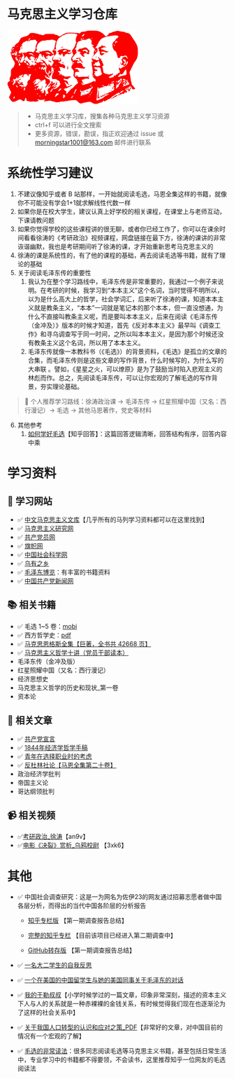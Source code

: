 # 马克思主义学习仓库

![革命不是请客吃饭](./img/mks03.png)

>- 马克思主义学习库，搜集各种马克思主义学习资源
>- ctrl+f 可以进行全文搜索
>- 更多资源，错误，勘误，指正欢迎通过 issue 或 morningstar1001@163.com 邮件进行联系

# 系统性学习建议

1. 不建议像知乎或者 B 站那样，一开始就阅读毛选，马恩全集这样的书籍，就像你不可能没有学会1+1就求解线性代数一样
2. 如果你是在校大学生，建议认真上好学校的相关课程，在课堂上与老师互动，下课请教问题
3. 如果你觉得学校的这些课程讲的很无聊，或者你已经工作了，你可以在课余时间看看徐涛的《考研政治》视频课程，网盘链接在最下方，徐涛的课讲的非常诙谐幽默，我也是考研期间听了徐涛的课，才开始重新思考马克思主义的
4. 徐涛的课是系统性的，有了他的课程的基础，再去阅读毛选等书籍，就有了理论的基础
5. 关于阅读毛泽东传的重要性
   1. 我认为在整个学习路线中，毛泽东传是非常重要的，我通过一个例子来说明。在考研的时候，我学习到“本本主义”这个名词，当时觉得不明所以，以为是什么高大上的哲学，社会学词汇，后来听了徐涛的课，知道本本主义就是教条主义，“本本”一词就是笔记本的那个本本，但一直没想通，为什么不直接叫教条主义呢，而是要叫本本主义，后来在阅读《毛泽东传（金冲及）》版本的时候才知道，首先《反对本本主义》最早叫《调查工作》和寻乌调查写于同一时间，之所以叫本本主义，是因为那个时候还没有教条主义这个名词，所以用了本本主义。
   2. 毛泽东传就像一本教科书（《毛选》）的背景资料，《毛选》是孤立的文章的合集，而毛泽东传则是这些文章的写作背景，什么时候写的，为什么写的大串联 。譬如，《星星之火，可以燎原》是为了鼓励当时陷入悲观主义的林彪而作。总之，先阅读毛泽东传，可以让你宏观的了解毛选的写作背景，夯实理论基础。

>📙 个人推荐学习路线：徐涛政治课 -> 毛泽东传 -> 红星照耀中国（又名：西行漫记）-> 毛选 -> 其他马恩著作，党史等材料

6. 其他参考
   1. [如何学好毛选](https://www.zhihu.com/question/389189946)【知乎回答】：这篇回答逻辑清晰，回答结构有序，回答内容中乘

# 学习资料

## 🔖 学习网站

- ✅ [中文马克思主义文库](https://link.zhihu.com/?target=https%3A//www.marxists.org/chinese/index.html)【几乎所有的马列学习资料都可以在这里找到】
- ✅ [马克思主义研究网](https://link.zhihu.com/?target=http%3A//myy.cass.cn/)
- ✅ [共产党员网](https://link.zhihu.com/?target=http%3A//www.12371.cn/)
- ✅ [旗帜网](https://link.zhihu.com/?target=http%3A//www.qizhiwang.org.cn/)
- ✅ [中国社会科学网](https://link.zhihu.com/?target=http%3A//www.cssn.cn/)
- ✅ [乌有之乡](http://www.wyzxwk.com/)
- ✅ [毛泽东博览](http://www.mzdbl.cn/)：有丰富的书籍资料
- ✅ [中国共产党新闻网](http://cpc.people.com.cn/)

## 📚︎ 相关书籍

- ✅ 毛选 1~5 卷：[mobi](https://link.zhihu.com/?target=https%3A//github.com/Eternaldeath/Marxism-learning-library/blob/master/book/%E6%AF%9B%E6%B3%BD%E4%B8%9C%E9%80%89%E9%9B%86_1-5%E5%8D%B7.mobi)
- ✅ 西方哲学史：[pdf](https://link.zhihu.com/?target=https%3A//gitee.com/fromdark/marxist-learning-library/blob/master/book/%E8%A5%BF%E6%96%B9%E5%93%B2%E5%AD%A6%E5%8F%B2.pdf)
- ✅ [马克思恩格斯全集【巨著，全书共 42668 页】](https://link.zhihu.com/?target=https%3A//www.marxists.org/chinese/marx-engels/index.htm)
- ✅ [马克思主义哲学十讲（党员干部读本）](http://theory.people.com.cn/GB/68294/374133/)
- 毛泽东传（金冲及版）
- 红星照耀中国（又名：西行漫记）
- 经济思想史
- 马克思主义哲学的历史和现状_第一卷
- 资本论

## 📙 相关文章

- ✅ [共产党宣言](https://link.zhihu.com/?target=http%3A//news.12371.cn/2018/04/24/ARTI1524567833374896.shtml)
- ✅ [1844年经济学哲学手稿](https://link.zhihu.com/?target=https%3A//www.marxists.org/chinese/marx/marxist.org-chinese-marx-1844.htm)
- ✅ [青年在选择职业时的考虑](https://link.zhihu.com/?target=https%3A//www.marxists.org/chinese/marx/marxist.org-chinese-marx-1835-8.htm)
- ✅ [反杜林社论【马恩全集第二十卷】](https://link.zhihu.com/?target=https%3A//www.marxists.org/chinese/marx-engels/20/001.htm)
- 政治经济学批判
- 帝国主义论
- 哥达纲领批判

## 📹 相关视频

- ✅[考研政治_徐涛](https://pan.baidu.com/s/1GxNotimP-GWaOWqz6oYcPQ#list/path=%2F)【an9v】
- ✅[电影《决裂》赏析_乌鸦校尉](https://pan.baidu.com/s/1EGzvGvvDsABiCSuziq8DsA?pwd=3xk6) 【3xk6】

# 其他

- ✅ 中国社会调查研究：这是一为网名为佐伊23的网友通过招募志愿者做中国各层分析，而得出的当代中国各阶层的分析报告

  - [知乎专栏版](https://zhuanlan.zhihu.com/p/338973792) 【第一期调查报告总结】

  - [完整的知乎专栏](https://www.zhihu.com/column/c_1271946526366044160)  【目前该项目已经进入第二期调查中】

  - [GitHub转存版](https://github.com/facturi/Record/blob/master/佐伊/中国社会调查研究-第一期.md) 【第一期调查报告总结】

- ✅ [一名大二学生的自我反思](https://zhuanlan.zhihu.com/p/387562770)

- ✅ [一个在美国的中国留学生与她的美国同事关于毛泽东的对话](https://zhuanlan.zhihu.com/p/380507674)

- ✅ [我的于勒叔叔](http://blog.sina.com.cn/s/blog_4520ae9a0100l8ml.html)【小学时候学过的一篇文章，印象非常深刻，描述的资本主义下人与人的关系就是一种赤裸裸的金钱关系，有时候觉得我们现在也逐渐沦为了这样的社会关系中】

- ✅ [关于我国人口转型的认识和应对之策_PDF](https://gitee.com/fromdark/marxist-learning-library/blob/master/book/关于我国人口转型的认识和应对之策.pdf)【非常好的文章，对中国目前的情况有一个宏观的了解】

- ✅ [毛选的非常读法](https://zhuanlan.zhihu.com/p/414545266)：很多同志阅读毛选等马克思主义书籍，甚至包括日常生活中，专业学习中的书籍都不得要领，不会读书，这里推荐知乎一位网友的毛选阅读法

